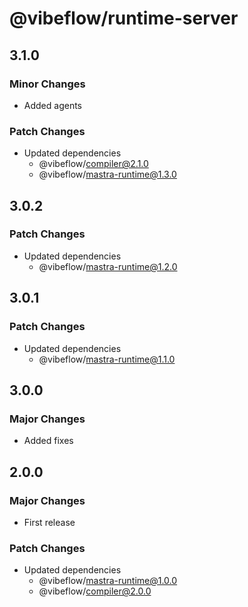 # @vibeflow/runtime-server

## 3.1.0

### Minor Changes

- Added agents

### Patch Changes

- Updated dependencies
  - @vibeflow/compiler@2.1.0
  - @vibeflow/mastra-runtime@1.3.0

## 3.0.2

### Patch Changes

- Updated dependencies
  - @vibeflow/mastra-runtime@1.2.0

## 3.0.1

### Patch Changes

- Updated dependencies
  - @vibeflow/mastra-runtime@1.1.0

## 3.0.0

### Major Changes

- Added fixes

## 2.0.0

### Major Changes

- First release

### Patch Changes

- Updated dependencies
  - @vibeflow/mastra-runtime@1.0.0
  - @vibeflow/compiler@2.0.0
